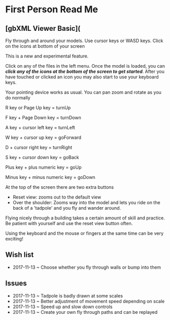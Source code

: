 
# First Person Read Me

## [gbXML Viewer Basic]( 
Fly through and around your models. Use cursor keys or WASD keys. Click on the icons at bottom of your screen

This is a new and experimental feature.

Click on any of the files in the left menu. Once the model is loaded, you can ***click any of the icons at the bottom of the screen to get started***. After you have touched or clicked an icon you may also start to use your keyboard keys.

Your pointing device works as usual. You can pan zoom and rotate as you do normally


R key or Page Up key = turnUp

F key + Page Down key = turnDown

A key + cursor left key = turnLeft

W key + cursor up key = goForward

D + cursor right key = turnRight

S key + cursor down key = goBack

Plus key + plus numeric key = goUp

Minus key + minus numeric key = goDown

At the top of the screen there are two extra buttons

* Reset view: zooms out to the default view
* Over the shoulder: Zooms way into the model and lets you ride on the back of a 'tadpole' and you fly and wander around.

Flying nicely through a building takes a certain amount of skill and practice. Be patient with yourself and use the reset view button often.

Using the keyboard and the mouse or fingers at the same time can be very exciting!



## Wish list

* 2017-11-13 ~ Choose whether you fly through walls or bump into them


## Issues

* 2017-11-13 ~ Tadpole is badly drawn at some scales
* 2017-11-13 ~ Better adjustment of movement speed depending on scale
* 2017-11-13 ~ Speed up and slow down controls
* 2017-11-13 ~ Create your own fly through paths and can be replayed
